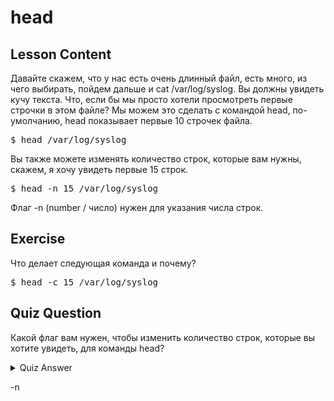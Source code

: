 # head

## Lesson Content

Давайте скажем, что у нас есть очень длинный файл, есть много, из чего выбирать, пойдем дальше и cat /var/log/syslog. Вы должны увидеть кучу текста. Что, если бы мы просто хотели просмотреть первые строчки в этом файле? Мы можем это сделать с командой head, по-умолчанию, head показывает первые 10 строчек файла.

<pre>$ head /var/log/syslog</pre>

Вы также можете изменять количество строк, которые вам нужны, скажем, я хочу увидеть первые 15 строк.

<pre>$ head -n 15 /var/log/syslog</pre>

Флаг -n (number / число) нужен для указания числа строк.

## Exercise

Что делает следующая команда и почему? 

<pre>$ head -c 15 /var/log/syslog</pre>

## Quiz Question

Какой флаг вам нужен, чтобы изменить количество строк, которые вы хотите увидеть, для команды head?

<details>
    <summary>Quiz Answer</summary>
</details>

-n